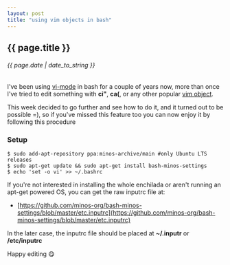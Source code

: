 ```yaml
---
layout: post
title: "using vim objects in bash"
---
```


## {{ page.title }}

###### {{ page.date | date_to_string }}

I've been using [vi-mode](http://www.catonmat.net/blog/bash-vi-editing-mode-cheat-sheet/) in bash for a couple of years now, more than once I've tried to edit something with **ci"**, **ca(**, or any other popular [vim object](http://blog.carbonfive.com/2011/10/17/vim-text-objects-the-definitive-guide/).

This week decided to go further and see how to do it, and it turned out to be possible =), so if you've missed this feature too you can now enjoy it by following this procedure

### Setup

    $ sudo add-apt-repository ppa:minos-archive/main #only Ubuntu LTS releases
    $ sudo apt-get update && sudo apt-get install bash-minos-settings
    $ echo 'set -o vi' >> ~/.bashrc

If you're not interested in installing the whole enchilada or aren't running an apt-get powered OS, you can get the raw inputrc file at:

 - [https://github.com/minos-org/bash-minos-settings/blob/master/etc.inputrc](https://github.com/minos-org/bash-minos-settings/blob/master/etc.inputrc)

In the later case, the inputrc file should be placed at **~/.inputr** or **/etc/inputrc**

Happy editing &#128523;
